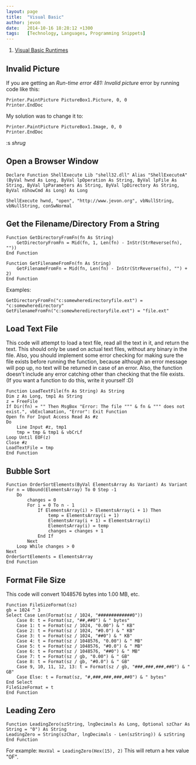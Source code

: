 ```yaml
---
layout: page
title:  "Visual Basic"
author: jevon
date:   2014-10-16 18:28:12 +1300
tags:   [Technology, Languages, Programming Snippets]
---
```


1. [Visual Basic Runtimes](visual-basic-runtimes.md)

## Invalid Picture
If you are getting an _Run-time error 481: Invalid picture_ error by running code like this:

```
Printer.PaintPicture PictureBox1.Picture, 0, 0
Printer.EndDoc
```

My solution was to change it to:
```
Printer.PaintPicture PictureBox1.Image, 0, 0
Printer.EndDoc
```

 :s *shrug*

## Open a Browser Window
```
Declare Function ShellExecute Lib "shell32.dll" Alias "ShellExecuteA" (ByVal hwnd As Long, ByVal lpOperation As String, ByVal lpFile As String, ByVal lpParameters As String, ByVal lpDirectory As String, ByVal nShowCmd As Long) As Long

ShellExecute hwnd, "open", "http://www.jevon.org", vbNullString, vbNullString, conSwNormal
```

## Get the Filename/Directory From a String
```
Function GetDirectoryFromFn(fn As String)
    GetDirectoryFromFn = Mid(fn, 1, Len(fn) - InStr(StrReverse(fn), ""))
End Function

Function GetFilenameFromFn(fn As String)
    GetFilenameFromFn = Mid(fn, Len(fn) - InStr(StrReverse(fn), "") + 2)
End Function
```

Examples:
```
GetDirectoryFromFn("c:somewheredirectoryfile.ext") = "c:somewheredirectory"
GetFilenameFromFn("c:somewheredirectoryfile.ext") = "file.ext"
```

## Load Text File
This code will attempt to load a text file, read all the text in it, and return the text. This should only be used on actual text files, without any binary in the file. Also, you should implement some error checking for making sure the file exists before running the function, because although an error message will pop up, no text will be returned in case of an error. Also, the function doesn't include any error catching other than checking that the file exists. (If you want a function to do this, write it yourself :D)

```
Function LoadTextFile(fn As String) As String
Dim z As Long, tmp1 As String
z = FreeFile
If Dir(fn) = "" Then MsgBox "Error: The file """ & fn & """ does not exist.", vbExclamation, "Error": Exit Function
Open fn For Input Access Read As #z
Do
    Line Input #z, tmp1
    tmp = tmp & tmp1 & vbCrLf
Loop Until EOF(z)
Close #z
LoadTextFile = tmp
End Function
```

## Bubble Sort
```
Function OrderSortElements(ByVal ElementsArray As Variant) As Variant
For n = UBound(ElementsArray) To 0 Step -1
    Do
        changes = 0
        For i = 0 To n - 1
            If ElementsArray(i) > ElementsArray(i + 1) Then
                temp = ElementsArray(i + 1)
                ElementsArray(i + 1) = ElementsArray(i)
                ElementsArray(i) = temp
                changes = changes + 1
            End If
        Next
    Loop While changes > 0
Next
OrderSortElements = ElementsArray
End Function
```

## Format File Size
This code will convert 1048576 bytes into 1.00 MB, etc.

```
Function FileSizeFormat(sz)
gb = 1024 ^ 3
Select Case Len(Format(sz / 1024, "#############0"))
    Case 0: t = Format(sz, "##,##0") & " bytes"
    Case 1: t = Format(sz / 1024, "0.00") & " KB"
    Case 2: t = Format(sz / 1024, "#0.0") & " KB"
    Case 3: t = Format(sz / 1024, "##0") & " KB"
    Case 4: t = Format(sz / 1048576, "0.00") & " MB"
    Case 5: t = Format(sz / 1048576, "#0.0") & " MB"
    Case 6: t = Format(sz / 1048576, "##0") & " MB"
    Case 7: t = Format(sz / gb, "0.00") & " GB"
    Case 8: t = Format(sz / gb, "#0.0") & " GB"
    Case 9, 10, 11, 12, 13: t = Format(sz / gb, "###,###,###,##0") & " GB"
    Case Else: t = Format(sz, "#,###,###,###,##0") & " bytes"
End Select
FileSizeFormat = t
End Function
```

## Leading Zero
```
Function LeadingZero(szString, lngDecimals As Long, Optional szChar As String = "0") As String
LeadingZero = String(szChar, lngDecimals - Len(szString)) & szString
End Function
```

For example:
`HexVal = LeadingZero(Hex(15), 2)`
This will return a hex value "0F".
